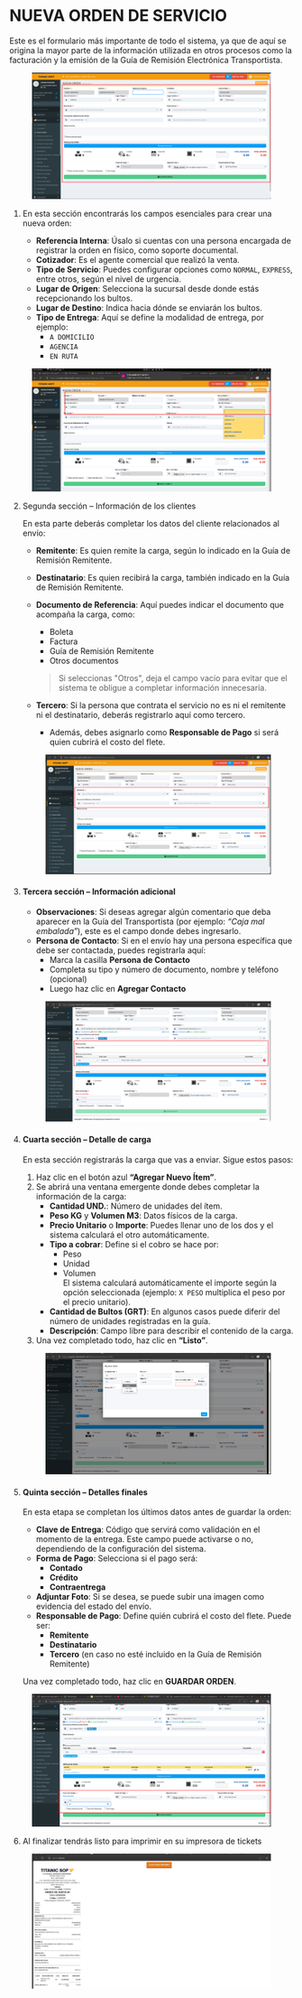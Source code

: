 # NUEVA ORDEN DE SERVICIO

Este es el formulario más importante de todo el sistema, ya que de aquí se origina la mayor parte de la información utilizada en otros procesos como la facturación y la emisión de la Guía de Remisión Electrónica Transportista.

<figure><img src="../../../.gitbook/assets/image (241).png" alt=""><figcaption></figcaption></figure>

1.  En esta sección encontrarás los campos esenciales para crear una nueva orden:

    * **Referencia Interna**: Úsalo si cuentas con una persona encargada de registrar la orden en físico, como soporte documental.
    * **Cotizador**: Es el agente comercial que realizó la venta.
    * **Tipo de Servicio**: Puedes configurar opciones como `NORMAL`, `EXPRESS`, entre otros, según el nivel de urgencia.
    * **Lugar de Origen**: Selecciona la sucursal desde donde estás recepcionando los bultos.
    * **Lugar de Destino**: Indica hacia dónde se enviarán los bultos.
    * **Tipo de Entrega**: Aquí se define la modalidad de entrega, por ejemplo:
      * `A DOMICILIO`
      * `AGENCIA`
      * `EN RUTA`



<figure><img src="../../../.gitbook/assets/image (242).png" alt=""><figcaption></figcaption></figure>

2.  Segunda sección – Información de los clientes

    En esta parte deberás completar los datos del cliente relacionados al envío:

    * **Remitente**: Es quien remite la carga, según lo indicado en la Guía de Remisión Remitente.
    * **Destinatario**: Es quien recibirá la carga, también indicado en la Guía de Remisión Remitente.
    *   **Documento de Referencia**: Aquí puedes indicar el documento que acompaña la carga, como:

        * Boleta
        * Factura
        * Guía de Remisión Remitente
        * Otros documentos

        > Si seleccionas "Otros", deja el campo vacío para evitar que el sistema te obligue a completar información innecesaria.
    * **Tercero**: Si la persona que contrata el servicio no es ni el remitente ni el destinatario, deberás registrarlo aquí como tercero.
      * Además, debes asignarlo como **Responsable de Pago** si será quien cubrirá el costo del flete.

    <figure><img src="../../../.gitbook/assets/image (243).png" alt=""><figcaption></figcaption></figure>
3.  #### Tercera sección – Información adicional

    * **Observaciones**: Si deseas agregar algún comentario que deba aparecer en la Guía del Transportista (por ejemplo: _“Caja mal embalada”_), este es el campo donde debes ingresarlo.
    * **Persona de Contacto**: Si en el envío hay una persona específica que debe ser contactada, puedes registrarla aquí:
      * Marca la casilla **Persona de Contacto**
      * Completa su tipo y número de documento, nombre y teléfono (opcional)
      * Luego haz clic en **Agregar Contacto**

    <figure><img src="../../../.gitbook/assets/image (244).png" alt=""><figcaption></figcaption></figure>
4.  #### Cuarta sección – Detalle de carga

    En esta sección registrarás la carga que vas a enviar. Sigue estos pasos:

    1. Haz clic en el botón azul **“Agregar Nuevo Ítem”**.
    2. Se abrirá una ventana emergente donde debes completar la información de la carga:
       * **Cantidad UND.**: Número de unidades del ítem.
       * **Peso KG** y **Volumen M3**: Datos físicos de la carga.
       * **Precio Unitario** o **Importe**: Puedes llenar uno de los dos y el sistema calculará el otro automáticamente.
       * **Tipo a cobrar**: Define si el cobro se hace por:
         * Peso
         * Unidad
         * Volumen\
           El sistema calculará automáticamente el importe según la opción seleccionada (ejemplo: `X PESO` multiplica el peso por el precio unitario).
       * **Cantidad de Bultos (GRT)**: En algunos casos puede diferir del número de unidades registradas en la guía.
       * **Descripción**: Campo libre para describir el contenido de la carga.
    3. Una vez completado todo, haz clic en **“Listo”**.

    <figure><img src="../../../.gitbook/assets/image (245).png" alt=""><figcaption></figcaption></figure>


5.  #### Quinta sección – Detalles finales

    En esta etapa se completan los últimos datos antes de guardar la orden:

    * **Clave de Entrega**: Código que servirá como validación en el momento de la entrega. Este campo puede activarse o no, dependiendo de la configuración del sistema.
    * **Forma de Pago**: Selecciona si el pago será:
      * **Contado**
      * **Crédito**
      * **Contraentrega**
    * **Adjuntar Foto**: Si se desea, se puede subir una imagen como evidencia del estado del envío.
    * **Responsable de Pago**: Define quién cubrirá el costo del flete. Puede ser:
      * **Remitente**
      * **Destinatario**
      * **Tercero** (en caso no esté incluido en la Guía de Remisión Remitente)

    Una vez completado todo, haz clic en **GUARDAR ORDEN**.

<figure><img src="../../../.gitbook/assets/image (246).png" alt=""><figcaption></figcaption></figure>

6. Al finalizar tendrás listo para imprimir en su impresora de tickets

<figure><img src="../../../.gitbook/assets/image (247).png" alt=""><figcaption></figcaption></figure>
